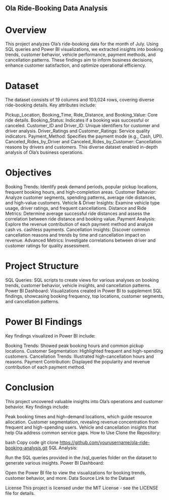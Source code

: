 ## Ola Ride-Booking Data Analysis
# Overview
This project analyzes Ola’s ride-booking data for the month of July. Using SQL queries and Power BI visualizations, we extracted insights into booking trends, customer behavior, vehicle performance, payment methods, and cancellation patterns. These findings aim to inform business decisions, enhance customer satisfaction, and optimize operational efficiency.

# Dataset
The dataset consists of 19 columns and 103,024 rows, covering diverse ride-booking details. Key attributes include:

Pickup_Location, Booking_Time, Ride_Distance, and Booking_Value: Core ride details.
Booking_Status: Indicates if a booking was successful or canceled.
Customer_ID and Driver_ID: Unique identifiers for customer and driver analysis.
Driver_Ratings and Customer_Ratings: Service quality indicators.
Payment_Method: Specifies the payment mode (e.g., Cash, UPI).
Canceled_Rides_by_Driver and Canceled_Rides_by_Customer: Cancellation reasons by drivers and customers.
This diverse dataset enabled in-depth analysis of Ola’s business operations.

# Objectives
Booking Trends: Identify peak demand periods, popular pickup locations, frequent booking hours, and high-completion areas.
Customer Behavior: Analyze customer segments, spending patterns, average ride distances, and high-value customers.
Vehicle & Driver Insights: Examine vehicle type usage, driver ratings, and frequent cancellations.
Distance and Ride Metrics: Determine average successful ride distances and assess the correlation between ride distance and booking value.
Payment Analysis: Explore the revenue contribution of each payment method and analyze cash vs. cashless payments.
Cancellation Insights: Discover common cancellation reasons and trends by time and cancellation impact on revenue.
Advanced Metrics: Investigate correlations between driver and customer ratings for quality assessment.

# Project Structure
SQL Queries: SQL scripts to create views for various analyses on booking trends, customer behavior, vehicle insights, and cancellation patterns.
Power BI Dashboard: Visualizations created in Power BI to supplement SQL findings, showcasing booking frequency, top locations, customer segments, and cancellation patterns.

# Power BI Findings
Key findings visualized in Power BI include:

Booking Trends: Showed peak booking hours and common pickup locations.
Customer Segmentation: Highlighted frequent and high-spending customers.
Cancellation Trends: Illustrated high-cancellation hours and reasons.
Payment Contribution: Displayed the popularity and revenue contribution of each payment method.

# Conclusion
This project uncovered valuable insights into Ola’s operations and customer behavior. Key findings include:

Peak booking times and high-demand locations, which guide resource allocation.
Customer segmentation, revealing revenue concentration from frequent and high-spending users.
Vehicle and cancellation insights that help Ola address common service gaps.
How to Use
Clone the Repository:

bash
Copy code
git clone https://github.com/yourusername/ola-ride-booking-analysis.git
SQL Analysis:

Run the SQL queries provided in the /sql_queries folder on the dataset to generate various insights.
Power BI Dashboard:

Open the Power BI file to view the visualizations for booking trends, customer behavior, and more.
Data Source
Link to the Dataset

License
This project is licensed under the MIT License - see the LICENSE file for details.
